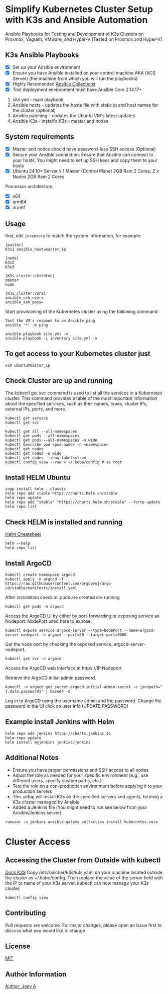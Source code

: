# Simplify Kubernetes Cluster Setup with K3s and Ansible Automation

Ansible Playbooks for Testing and Development of K3s Clusters on Proxmox, Vagrant, VMware, and Hyper-V (Tested on Proxmox and Hyper-V)

## K3s Ansible Playbooks

- [X] Set up your Ansible environment
- [X] Ensure you have Ansible installed on your control machine AKA (ACS Server) (the machine from which you will run the playbooks)
- [x] Highly Recomended [Ansible Collections](https://docs.ansible.com/ansible/latest/collections_guide/collections_installing.html)
- [X] Test deployment environment must have Ansible Core 2.14.17+

1. site.yml - main playbook
2. Ansible hosts - updates the hosts file with static ip and host names for the cluster (optional)
3. Ansible patching - updates the Ubuntu VM's latest updates
4. Ansible K3s - install's K3s - master and nodes

## System requirements

- [X] Master and nodes should have password-less SSH access (Optional)
- [x] Secure your Ansible connection: Ensure that Ansible can connect to your hosts. You might need to set up SSH keys and copy them to your hosts
- [X] Ubuntu 24.10+ Server  x 1 Master (Control Plane) 2GB Ram 2 Cores, 2 x Nodes 2GB Ram 2 Cores

Processor architecture:

- [X] x64
- [X] arm64
- [X] armhf

## Usage

first, edit `inventory` to match the system information, for example:

```
[master]
K3s1 ansible_host=master_ip

[node]
K3s2
K3s3

[K3s_cluster:children]
master
node

[K3s_cluster:vars]
ansible_ssh_user=
ansible_ssh_pass=
```
Start provisioning of the Kubernetes cluster using the following command:

```
Test the VM's respond to an Ansible ping
ansible '*' -m ping

ansible-playbook site.yml -v
ansible-playbook -i inventory site.yml -v
```

## To get access to your **Kubernetes** cluster just

```
ssh ubuntu@master_ip
```

## Check Cluster are up and running
The kubectl get svc command is used to list all the services in a Kubernetes cluster. This command provides a table of the most important information about the specified services, such as their names, types, cluster IPs, external IPs, ports, and more.

```
kubectl get service 
kubectl get svc 

kubectl get all --all-namespaces
kubectl get pods --all-namespaces
kubectl get pods --all-namespaces -o wide
kubectl describe pod <pod-name> -n <namespace>
kubectl get nodes
kubectl get nodes -o wide
kubectl get nodes --show-labels=true
kubectl config view --raw > ~/.kube/config # as root
```

## Install HELM Ubuntu
```
snap install helm --classic
helm repo add stable https://charts.helm.sh/stable
helm repo update
helm repo add "stable" "https://charts.helm.sh/stable" --force-update
helm repo list
```

## Check HELM is installed and running
[Helm Cheatsheet](https://helm.sh/docs/intro/cheatsheet/)

```
helm --help
helm repo list
```

## Install ArgoCD
```
kubectl create namespace argocd
kubectl apply -n argocd -f https://raw.githubusercontent.com/argoproj/argo-cd/stable/manifests/install.yaml
```
After installation check all pods are created are running
```
kubectl get pods -n argocd
```
Access the ArgoCD UI by either by port-forwarding or exposing service as Nodeport. NodePort used here to expose.
```
kubectl expose service argocd-server --type=NodePort --name=argocd-server-nodeport -n argocd --port=80 --target-port=8080
```
Get the node port by checking the exposed service, argocd-server-nodeport.
```
kubectl get svc -n argocd
```
Access the ArgoCD web interface at https://IP:Nodeport

Retrieve the ArgoCD initial admin password.
```
kubectl -n argocd get secret argocd-initial-admin-secret -o jsonpath="{.data.password}" | base64 -d
```
Log in to ArgoCD using the username admin and the password. Change the password in the UI click on user Info (UPDATE PASSWORD)

## Example install Jenkins with Helm
```
helm repo add jenkins https://charts.jenkins.io
helm repo update
helm install myjenkins jenkins/jenkins
```

## Additional Notes
- Ensure you have proper permissions and SSH access to all nodes
- Adjust the role as needed for your specific environment (e.g., use different users, specify custom paths, etc.)
- Test the role on a non-production environment before applying it to your production servers
- This setup will install K3s on the specified servers and agents, forming a K3s cluster managed by Ansible
- Added a Jenkins file (You might need to run see below from your Ansible/Jenkins server)
```
runuser -u jenkins ansible-galaxy collection install kubernetes.core
```

# Cluster Access
## Accessing the Cluster from Outside with kubectl
[Docs K3S](https://docs.K3s.io/cluster-access)
Copy /etc/rancher/k3s/k3s.yaml on your machine located outside the cluster as ~/.kube/config. Then replace the value of the server field with the IP or name of your K3s server. kubectl can now manage your K3s cluster.

```
kubectl config view
```

## Contributing
Pull requests are welcome. For major changes, please open an issue first to discuss what you would like to change.

## License
[MIT](https://choosealicense.com/licenses/mit/)

## Author Information

[Author: Joey A](https://linkedin.com//in/allen-joey)